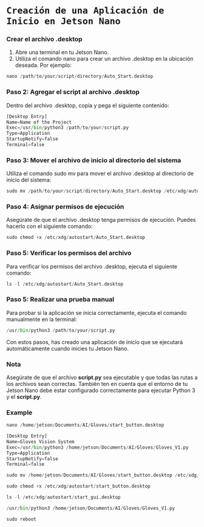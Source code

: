 # **`Creación de una Aplicación de Inicio en Jetson Nano`**

### Crear el archivo .desktop

1. Abre una terminal en tu Jetson Nano.
2. Utiliza el comando nano para crear un archivo .desktop en la ubicación deseada. Por ejemplo:

```python
nano /path/to/your/script/directory/Auto_Start.desktop
```

### Paso 2: Agregar el script al archivo .desktop

Dentro del archivo .desktop, copia y pega el siguiente contenido:

```python
[Desktop Entry]
Name=Name of the Project
Exec=/usr/bin/python3 /path/to/your/script.py
Type=Application
StartupNotify=false
Terminal=false
```

### Paso 3: Mover el archivo de inicio al directorio del sistema

Utiliza el comando sudo mv para mover el archivo .desktop al directorio de inicio del sistema:

```python
sudo mv /path/to/your/script/directory/Auto_Start.desktop /etc/xdg/autostart/
```

### Paso 4: Asignar permisos de ejecución

Asegúrate de que el archivo .desktop tenga permisos de ejecución. Puedes hacerlo con el siguiente comando:

```python
sudo chmod +x /etc/xdg/autostart/Auto_Start.desktop

```

### Paso 5: Verificar los permisos del archivo

Para verificar los permisos del archivo .desktop, ejecuta el siguiente comando:

```python
ls -l /etc/xdg/autostart/Auto_Start.desktop
```

### Paso 5: Realizar una prueba manual

Para probar si la aplicación se inicia correctamente, ejecuta el comando manualmente en la terminal:

```python
/usr/bin/python3 /path/to/your/script.py
```
Con estos pasos, has creado una aplicación de inicio que se ejecutará automáticamente cuando inicies tu Jetson Nano.


### Nota
Asegúrate de que el archivo **script.py** sea ejecutable y que todas las rutas a los archivos sean correctas. También ten en cuenta que el entorno de tu Jetson Nano debe estar configurado correctamente para ejecutar Python 3 y el **script.py**.



### Example
```python
nano /home/jetson/Documents/AI/Gloves/start_button.desktop

[Desktop Entry]
Name=Gloves Vision System
Exec=/usr/bin/python3 /home/jetson/Documents/AI/Gloves/Gloves_V1.py
Type=Application
StartupNotify=false
Terminal=false

sudo mv /home/jetson/Documents/AI/Gloves/start_button.desktop /etc/xdg/autostart/

sudo chmod +x /etc/xdg/autostart/start_button.desktop

ls -l /etc/xdg/autostart/start_gui.desktop

/usr/bin/python3 /home/jetson/Documents/AI/Gloves/Gloves_V1.py

sudo reboot
```

